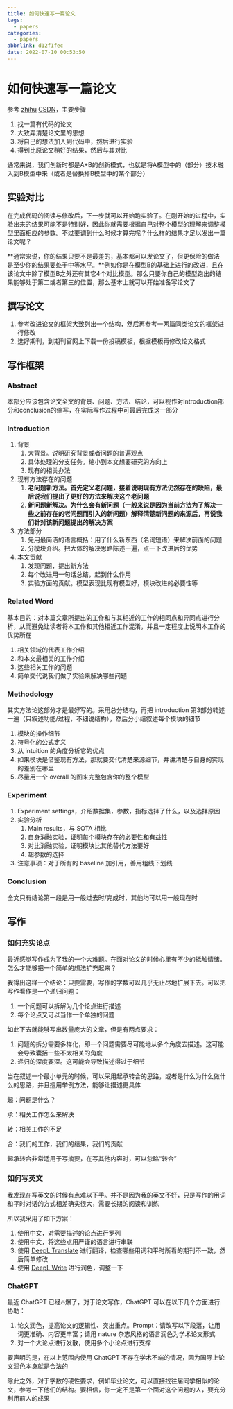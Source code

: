 ```yaml
---
title: 如何快速写一篇论文
tags:
  - papers
categories:
  - papers
abbrlink: d12f1fec
date: 2022-07-10 00:53:50
---
```


# 如何快速写一篇论文

参考 [zhihu](https://www.zhihu.com/question/429982480) [CSDN](https://blog.csdn.net/zhr_the_great/article/details/120381227)，主要步骤

1. 找一篇有代码的论文
2. 大致弄清楚论文里的思想
3. 将自己的想法加入到代码中，然后进行实验
4. 得到比原论文稍好的结果，然后与其对比

通常来说，我们创新时都是A+B的创新模式，也就是将A模型中的（部分）技术融入到B模型中来（或者是替换掉B模型中的某个部分）

## 实验对比

在完成代码的阅读与修改后，下一步就可以开始跑实验了。在刚开始的过程中，实验出来的结果可能不是特别好，因此你就需要根据自己对整个模型的理解来调整模型里面相应的参数。不过要调到什么时候才算完呢？什么样的结果才足以发出一篇论文呢？

**通常来说，你的结果只要不是最差的，基本都可以发论文了，但更保险的做法是至少你的结果要处于中等水平。**例如你是在模型B的基础上进行的改进，且在该论文中除了模型B之外还有其它4个对比模型。那么只要你自己的模型跑出的结果能够处于第二或者第三的位置，那么基本上就可以开始准备写论文了

## 撰写论文

1. 参考改进论文的框架大致列出一个结构，然后再参考一两篇同类论文的框架进行修改
2. 选好期刊，到期刊官网上下载一份投稿模板，根据模板再修改论文格式

## 写作框架

### Abstract

本部分应该包含论文全文的背景、问题、方法、结论，可以视作对Introduction部分和conclusion的缩写，在实际写作过程中可最后完成这一部分

### Introduction

1. 背景
   1. 大背景。说明研究背景或者问题的普遍观点
   2. 具体处理的分支任务。缩小到本文想要研究的方向上
   3. 现有的相关办法
2. 现有方法存在的问题
   1. **老问题新方法。首先定义老问题，接着说明现有方法仍然存在的缺陷，最后说我们提出了更好的方法来解决这个老问题**
   2. **新问题新解决。为什么会有新问题（一般来说是因为当前方法为了解决一些之前存在的老问题而引入的新问题）解释清楚新问题的来源后，再说我们针对该新问题提出的解决方案**
3. 方法部分
   1. 先用最简洁的语言概括：用了什么新东西（名词短语）来解决前面的问题
   2. 分模块介绍。把大体的解决思路陈述一遍，点一下改进后的优势
4. 本文贡献
   1. 发现问题，提出新方法
   2. 每个改进用一句话总结，起到什么作用
   3. 实验方面的贡献。模型表现比现有模型好，模块改进的必要性等

### Related Word

基本目的：对本篇文章所提出的工作和与其相近的工作的相同点和异同点进行分析，从而避免让读者将本工作和其他相近工作混淆，并且一定程度上说明本工作的优势所在

1. 相关领域的代表工作介绍
2. 和本文最相关的工作介绍
3. 这些相关工作的问题
4. 简单交代说我们做了实验来解决哪些问题

### Methodology

其实方法论这部分才是最好写的。采用总分结构，再把 introduction 第3部分转述一遍（只叙述功能/过程，不细说结构），然后分小结叙述每个模块的细节

1. 模块的操作细节
2. 符号化的公式定义
3. 从 intuition 的角度分析它的优点
4. 如果模块是借鉴现有方法，那就要交代清楚来源细节，并讲清楚与自身的实现的差别在哪里
5. 尽量用一个 overall 的图来完整包含你的整个模型

### Experiment

1. Experiment settings，介绍数据集，参数，指标选择了什么，以及选择原因
2. 实验分析
   1. Main results，与 SOTA 相比
   2. 自身消融实验，证明每个模块存在的必要性和有益性
   3. 对比消融实验，证明模块比其他替代方法要好
   4. 超参数的选择
3. 注意事项：对于所有的 baseline 加引用，善用粗线下划线

### Conclusion

全文只有结论第一段是用一般过去时/完成时，其他均可以用一般现在时

## 写作

### 如何充实论点

最近感觉写作成为了我的一个大难题。在面对论文的时候心里有不少的抵触情绪。怎么才能够把一个简单的想法扩充起来？

我得出这样一个结论：只要需要，写作的字数可以几乎无止尽地扩展下去。可以把写作看作是一个递归问题：

1. 一个问题可以拆解为几个论点进行描述
2. 每个论点又可以当作一个单独的问题

如此下去就能够写出数量庞大的文章，但是有两点要求：

1. 问题的拆分需要多样化，即一个问题需要尽可能地从多个角度去描述。这可能会导致囊括一些不太相关的角度
2. 递归的深度要深。这可能会导致描述得过于细节

当在叙述一个最小单元的时候，可以采用起承转合的思路，或者是什么为什么做什么的思路，并且擅用举例方法，能够让描述更具体

起：问题是什么？

承：相关工作怎么来解决

转：相关工作的不足

合：我们的工作，我们的结果，我们的贡献

起承转合非常适用于写摘要，在写其他内容时，可以忽略“转合”

### 如何写英文

我发现在写英文的时候有点难以下手。并不是因为我的英文不好，只是写作的用词和平时对话的方式相差确实很大，需要长期的阅读和训练

所以我采用了如下方案：

1. 使用中文，对需要描述的论点进行罗列
2. 使用中文，将这些点用严谨的语言进行串联
3. 使用 [DeepL Translate](https://www.deepl.com/translator) 进行翻译，检查哪些用词和平时所看的期刊不一致，然后简单修改
4. 使用 [DeepL Write](https://www.deepl.com/write) 进行润色，调整一下

### ChatGPT

最近 ChatGPT 已经🔥爆了，对于论文写作，ChatGPT 可以在以下几个方面进行协助：

1. 论文润色，提高论文的逻辑性、突出重点。Prompt：请改写以下段落，让用词更准确、内容更丰富；请用 nature 杂志风格的语言润色为学术论文形式
2. 对一个大论点进行发散，使用多个小论点进行支撑

要声明的是，在以上范围内使用 ChatGPT 不存在学术不端的情况，因为国际上论文润色本身就是合法的

除此之外，对于字数的硬性要求，例如毕业论文，可以直接找往届同学相似的论文，参考一下他们的结构。要相信，你一定不是第一个面对这个问题的人，要充分利用前人的成果